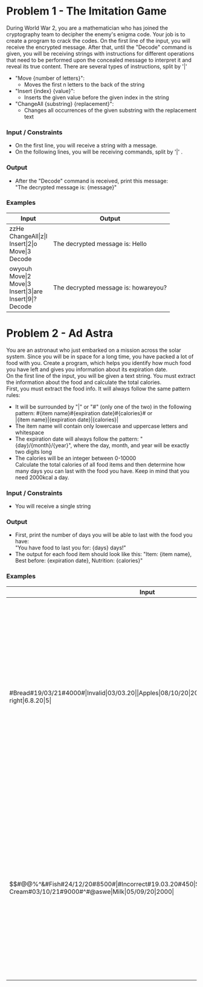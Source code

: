 # Problem 1 - The Imitation Game

During World War 2, you are a mathematician who has joined the cryptography team to decipher the enemy's enigma code. Your job is to create a program to crack the codes. 
On the first line of the input, you will receive the encrypted message. After that, until the "Decode" command is given, you will be receiving strings with instructions for different operations that need to be performed upon the concealed message to interpret it and reveal its true content. There are several types of instructions, split by '|'
*	"Move {number of letters}":
    *	Moves the first n letters to the back of the string
*	"Insert {index} {value}":
    *	Inserts the given value before the given index in the string
*	"ChangeAll {substring} {replacement}":
    *	Changes all occurrences of the given substring with the replacement text
### Input / Constraints
*	On the first line, you will receive a string with a message.
*	On the following lines, you will be receiving commands, split by '\|' .
### Output
*	After the "Decode" command is received, print this message:  
"The decrypted message is: {message}"  
### Examples

| Input | Output |
| ----- | ------ |
| zzHe<br />ChangeAll\|z\|l<br />Insert\|2\|o<br />Move\|3<br />Decode | The decrypted message is: Hello |
| owyouh<br />Move\|2<br />Move\|3<br />Insert\|3\|are<br />Insert\|9\|?<br />Decode | The decrypted message is: howareyou? |

# Problem 2 - Ad Astra 

You are an astronaut who just embarked on a mission across the solar system. Since you will be in space for a long time, you have packed a lot of food with you. Create a program, which helps you identify how much food you have left and gives you information about its expiration date.  
On the first line of the input, you will be given a text string. You must extract the information about the food and calculate the total calories.  
First, you must extract the food info. It will always follow the same pattern rules:  
*	It will be surrounded by "|" or "#" (only one of the two) in the following pattern: 
#{item name}#{expiration date}#{calories}#   or   
|{item name}|{expiration date}|{calories}|  
*	The item name will contain only lowercase and uppercase letters and whitespace  
*	The expiration date will always follow the pattern: "{day}/{month}/{year}", where the day, month, and year will be exactly two digits long  
*	The calories will be an integer between 0-10000  
Calculate the total calories of all food items and then determine how many days you can last with the food you have. Keep in mind that you need 2000kcal a day.  
### Input / Constraints
*	You will receive a single string  
### Output
*	First, print the number of days you will be able to last with the food you have:  
"You have food to last you for: {days} days!"  
*	The output for each food item should look like this:
"Item: {item name}, Best before: {expiration date}, Nutrition: {calories}"
### Examples

| Input | Output | Coments |
| ----- | ------ | ------ |
| #Bread#19/03/21#4000#\|Invalid\|03/03.20\|\|Apples\|08/10/20\|200\|\|Carrots\|06/08/20\|500\|\|Not right\|6.8.20\|5\| | You have food to last you for: 2 days!<br />Item: Bread, Best before: 19/03/21, Nutrition: 4000<br />Item: Apples, Best before: 08/10/20, Nutrition: 200<br />Item: Carrots, Best before: 06/08/20, Nutrition: 500<br /> | We have a total of three matches – bread, apples, and carrots.<br />The sum of their calories is 4700. Since you need 2000kcal a day, we divide 4700/2000, which means this food will last you for 2 days.<br />We print each item | We have a total of three matches – bread, apples, and carrots. <br />The sum of their calories is 4700. Since you need 2000kcal a day, we divide 4700/2000, which means this food will last you for 2 days.<br />We print each item |
| $$#@@%^&#Fish#24/12/20#8500#\|#Incorrect#19.03.20#450\|$5*(@!#Ice Cream#03/10/21#9000#^#@aswe\|Milk\|05/09/20\|2000\| | You have food to last you for: 9 days!<br />Item: Fish, Best before: 24/12/20, Nutrition: 8500<br />Item: Ice Cream, Best before: 03/10/21, Nutrition: 9000<br />Item: Milk, Best before: 05/09/20, Nutrition: 2000 | We have three matches. The total calories are 8500 + 9000 + 2000 = 19500, which means you have food for a total of 9 days. |

